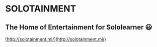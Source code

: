 # SOLOTAINMENT 
## The Home of Entertainment for Sololearner 😃​

[http://solotainment.ml/](http://solotainment.ml/)
